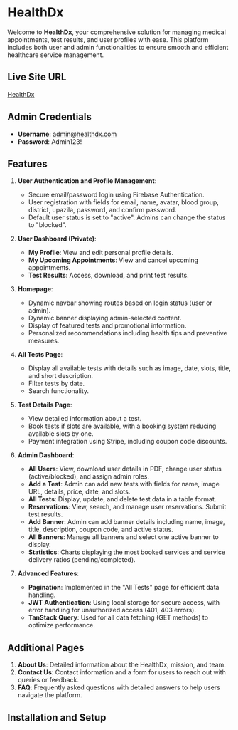 # **HealthDx**

Welcome to **HealthDx**, your comprehensive solution for managing medical appointments, test results, and user profiles with ease. This platform includes both user and admin functionalities to ensure smooth and efficient healthcare service management.

## Live Site URL
[HealthDx](https://assignment12.tajbirideas.com/)

## Admin Credentials
- **Username**: admin@healthdx.com
- **Password**: Admin123!

## Features

1. **User Authentication and Profile Management**:
   - Secure email/password login using Firebase Authentication.
   - User registration with fields for email, name, avatar, blood group, district, upazila, password, and confirm password.
   - Default user status is set to "active". Admins can change the status to "blocked".

2. **User Dashboard (Private)**:
   - **My Profile**: View and edit personal profile details.
   - **My Upcoming Appointments**: View and cancel upcoming appointments.
   - **Test Results**: Access, download, and print test results.

3. **Homepage**:
   - Dynamic navbar showing routes based on login status (user or admin).
   - Dynamic banner displaying admin-selected content.
   - Display of featured tests and promotional information.
   - Personalized recommendations including health tips and preventive measures.

4. **All Tests Page**:
   - Display all available tests with details such as image, date, slots, title, and short description.
   - Filter tests by date.
   - Search functionality.

5. **Test Details Page**:
   - View detailed information about a test.
   - Book tests if slots are available, with a booking system reducing available slots by one.
   - Payment integration using Stripe, including coupon code discounts.

6. **Admin Dashboard**:
   - **All Users**: View, download user details in PDF, change user status (active/blocked), and assign admin roles.
   - **Add a Test**: Admin can add new tests with fields for name, image URL, details, price, date, and slots.
   - **All Tests**: Display, update, and delete test data in a table format.
   - **Reservations**: View, search, and manage user reservations. Submit test results.
   - **Add Banner**: Admin can add banner details including name, image, title, description, coupon code, and active status.
   - **All Banners**: Manage all banners and select one active banner to display.
   - **Statistics**: Charts displaying the most booked services and service delivery ratios (pending/completed).

7. **Advanced Features**:
   - **Pagination**: Implemented in the "All Tests" page for efficient data handling.
   - **JWT Authentication**: Using local storage for secure access, with error handling for unauthorized access (401, 403 errors).
   - **TanStack Query**: Used for all data fetching (GET methods) to optimize performance.

## Additional Pages

1. **About Us**: Detailed information about the HealthDx, mission, and team.
2. **Contact Us**: Contact information and a form for users to reach out with queries or feedback.
3. **FAQ**: Frequently asked questions with detailed answers to help users navigate the platform.

## Installation and Setup


